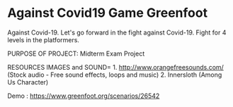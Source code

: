# Against Covid19 Game Greenfoot
Against Covid-19. Let's go forward in the fight against Covid-19. Fight for 4 levels in the platformers. 

PURPOSE OF PROJECT: Midterm Exam Project  

RESOURCES IMAGES and SOUND= 
      1. http://www.orangefreesounds.com/ (Stock audio - Free sound effects, loops and music) 
      2. Innersloth (Among Us Character)
      
Demo : https://www.greenfoot.org/scenarios/26542
